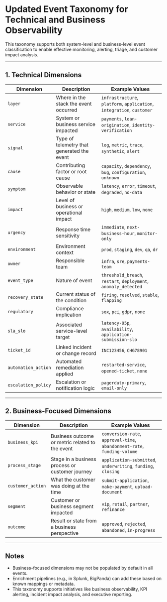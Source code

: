 # Updated Event Taxonomy for Technical and Business Observability

This taxonomy supports both system-level and business-level event classification to enable effective monitoring, alerting, triage, and customer impact analysis.

---

## 1. Technical Dimensions

| Dimension           | Description                                                 | Example Values |
|---------------------|-------------------------------------------------------------|----------------|
| `layer`             | Where in the stack the event occurred                       | `infrastructure`, `platform`, `application`, `integration`, `customer` |
| `service`           | System or business service impacted                         | `payments`, `loan-origination`, `identity-verification` |
| `signal`            | Type of telemetry that generated the event                  | `log`, `metric`, `trace`, `synthetic`, `alert` |
| `cause`             | Contributing factor or root cause                           | `capacity`, `dependency`, `bug`, `configuration`, `unknown` |
| `symptom`           | Observable behavior or state                                | `latency`, `error`, `timeout`, `degraded`, `no-data` |
| `impact`            | Level of business or operational impact                     | `high`, `medium`, `low`, `none` |
| `urgency`           | Response time sensitivity                                   | `immediate`, `next-business-hour`, `monitor-only` |
| `environment`       | Environment context                                         | `prod`, `staging`, `dev`, `qa`, `dr` |
| `owner`             | Responsible team                                            | `infra`, `sre`, `payments-team` |
| `event_type`        | Nature of event                                             | `threshold_breach`, `restart`, `deployment`, `anomaly_detected` |
| `recovery_state`    | Current status of the condition                             | `firing`, `resolved`, `stable`, `flapping` |
| `regulatory`        | Compliance implication                                      | `sox`, `pci`, `gdpr`, `none` |
| `sla_slo`           | Associated service-level target                             | `latency-95p`, `availability`, `application-submission-slo` |
| `ticket_id`         | Linked incident or change record                            | `INC123456`, `CHG78901` |
| `automation_action` | Automated remediation applied                               | `restarted-service`, `opened-ticket`, `none` |
| `escalation_policy` | Escalation or notification logic                            | `pagerduty-primary`, `email-only` |

---

## 2. Business-Focused Dimensions

| Dimension         | Description                                                   | Example Values |
|-------------------|---------------------------------------------------------------|----------------|
| `business_kpi`    | Business outcome or metric related to the event               | `conversion-rate`, `approval-time`, `abandonment-rate`, `funding-volume` |
| `process_stage`   | Stage in a business process or customer journey               | `application-submitted`, `underwriting`, `funding`, `closing` |
| `customer_action` | What the customer was doing at the time                       | `submit-application`, `make-payment`, `upload-document` |
| `segment`         | Customer or business segment impacted                         | `vip`, `retail`, `partner`, `refinance` |
| `outcome`         | Result or state from a business perspective                   | `approved`, `rejected`, `abandoned`, `in-progress` |

---

## Notes

- Business-focused dimensions may not be populated by default in all events.
- Enrichment pipelines (e.g., in Splunk, BigPanda) can add these based on known mappings or metadata.
- This taxonomy supports initiatives like business observability, KPI alerting, incident impact analysis, and executive reporting.
